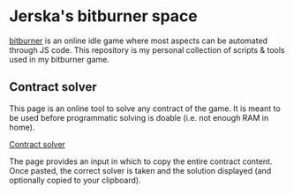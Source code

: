 # Jerska's bitburner space

[bitburner](https://github.com/danielyxie/bitburner/) is an online idle game where most aspects can be automated through JS code.
This repository is my personal collection of scripts & tools used in my bitburner game.

## Contract solver

This page is an online tool to solve any contract of the game.
It is meant to be used before programmatic solving is doable (i.e. not enough RAM in home).

[Contract solver](https://jerska.github.io/bitburner/)

The page provides an input in which to copy the entire contract content.
Once pasted, the correct solver is taken and the solution displayed (and optionally copied to your clipboard).


